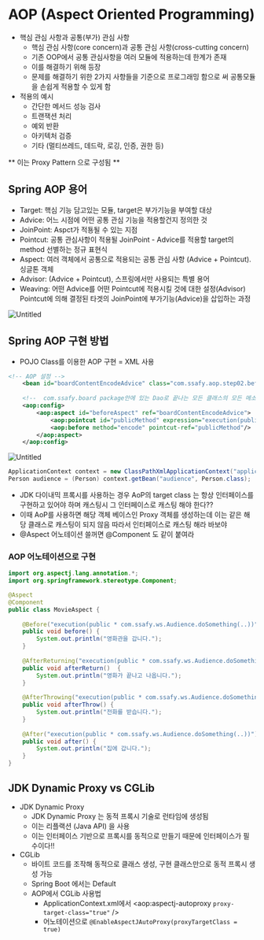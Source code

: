 # AOP (Aspect Oriented Programming)

- 핵심 관심 사항과 공통(부가) 관심 사항
    - 핵심 관심 사항(core concern)과 공통 관심 사항(cross-cutting concern)
    - 기존 OOP에서 공통 관심사항을 여러 모듈에 적용하는데 한계가 존재
    - 이를 해결하기 위해 등장
    - 문제를 해결하기 위한 2가지 사항들을 기준으로 프로그래밍 함으로 써 공통모듈을 손쉽게 적용할 수 있게 함
- 적용의 예시
    - 간단한 메서드 성능 검사
    - 트랜잭션 처리
    - 예외 반환
    - 아키텍처 검증
    - 기타 (멀티쓰레드, 데드락, 로깅, 인증, 권한 등)
 
** 이는 Proxy Pattern 으로 구성됨 **


## Spring AOP 용어

- Target: 핵심 기능 담고있는 모듈, target은 부가기능을 부여할 대상
- Advice: 어느 시점에 어떤 공통 관심 기능을 적용할건지 정의한 것
- JoinPoint: Aspct가 적둉될 수 있는 지점
- Pointcut: 공통 관심사항이 적용될 JoinPoint - Advice를 적용할 target의 method 선별하는 정규 표현식
- Aspect: 여러 객체에서 공통으로 적용되는 공통 관심 사항 (Advice + Pointcut). 싱글톤 객체
- Advisor: (Advice + Pointcut), 스프링에서만 사용되는 특별 용어
- Weaving: 어떤 Advice를 어떤 Pointcut에 적용시킬 것에 대한 설정(Advisor) Pointcut에 의해 결정된 타겟의 JoinPoint에 부가기능(Advice)을 삽입하는 과정

![Untitled](https://prod-files-secure.s3.us-west-2.amazonaws.com/60d66ae7-5f64-44bc-b4b0-f484626a8090/aef01eb6-0e4b-41d6-a5f6-64935a1223b3/Untitled.png)


## Spring AOP 구현 방법

- POJO Class를 이용한 AOP 구현 = XML 사용

```xml
<!-- AOP 설정 -->
	<bean id="boardContentEncodeAdvice" class="com.ssafy.aop.step02.before.BoardContentEncodeAdvice"></bean>
	
	<!--  com.ssafy.board package안에 있는 Dao로 끝나는 모든 클래스의 모든 메소드에 적용 -->
	<aop:config>
		<aop:aspect id="beforeAspect" ref="boardContentEncodeAdvice">
			<aop:pointcut id="publicMethod" expression="execution(public * com.ssafy.board..*Dao.*(..))"/>
			<aop:before method="encode" pointcut-ref="publicMethod"/>
		</aop:aspect>
	</aop:config>
```

![Untitled](https://prod-files-secure.s3.us-west-2.amazonaws.com/60d66ae7-5f64-44bc-b4b0-f484626a8090/1ce48fa3-c312-4d7e-a559-189ed6057ee1/Untitled.png)

```java
ApplicationContext context = new ClassPathXmlApplicationContext("applicationContext.xml");
Person audience = (Person) context.getBean("audience", Person.class);
```

- JDK 다이내믹 프록시를 사용하는 경우 AoP의 target class 는 항상 인터페이스를 구현하고 있어야 하며 캐스팅시 그 인터페이스로 캐스팅 해야 한다??
- 이때 AoP를 사용하면 해당 객체 베이스인 Proxy 객체를 생성하는데 이는 같은 해당 클래스로 캐스팅이 되지 않음 따라서 인터페이스로 캐스팅 해라 바보야
- @Aspect 어노테이션 쓸꺼면 @Component 도 같이 붙여라


### AOP 어노테이션으로 구현

```java
import org.aspectj.lang.annotation.*;
import org.springframework.stereotype.Component;

@Aspect
@Component
public class MovieAspect {
	
	@Before("execution(public * com.ssafy.ws.Audience.doSomething(..))")
	public void before() {
		System.out.println("영화관을 갑니다.");
	}
	
	@AfterReturning("execution(public * com.ssafy.ws.Audience.doSomething(..))")
	public void afterReturn()  {
		System.out.println("영화가 끝나고 나옵니다.");
	}
	
	@AfterThrowing("execution(public * com.ssafy.ws.Audience.doSomething(..))")
	public void afterThrow() {
		System.out.println("전화를 받습니다.");
	}
	
	@After("execution(public * com.ssafy.ws.Audience.doSomething(..))")
	public void after() {
		System.out.println("집에 갑니다.");
	}
}
```


## JDK Dynamic Proxy vs CGLib

- JDK Dynamic Proxy
    - JDK Dynamic Proxy 는 동적 프록시 기술로 런타임에 생성됨
    - 이는 리플랙션 (Java API) 을 사용
    - 이는 인터페이스 기반으로 프록시를 동적으로 만들기 때문에 인터페이스가 필수이다!!
- CGLib
    - 바이트 코드를 조작해 동적으로 클래스 생성, 구현 클래스만으로 동적 프록시 생성 가능
    - Spring Boot 에서는 Default
    - AOP에서 CGLib 사용법
        - ApplicationContext.xml에서 <aop:aspectj-autoproxy `proxy-target-class="true"` />
        - 어노테이션으로 `@EnableAspectJAutoProxy(proxyTargetClass = true)`
